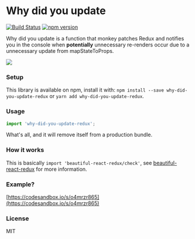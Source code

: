 # Why did you update

[![Build Status](https://travis-ci.org/theKashey/why-did-you-update-redux.svg?branch=master)](https://travis-ci.org/theKashey/why-did-you-update-redux)
[![npm version](https://badge.fury.io/js/why-did-you-update-redux.svg)](https://badge.fury.io/js/why-did-you-update-redux)

Why did you update is a function that monkey patches Redux and notifies you in the console when **potentially** unnecessary re-renders occur
due to a unnecessary update from mapStateToProps.

![](https://i.imgur.com/73vmgG1r.png)

### Setup
This library is available on npm, install it with: `npm install --save why-did-you-update-redux` or `yarn add why-did-you-update-redux`.

### Usage
```js
import 'why-did-you-update-redux';
```
What's all, and it will remove itself from a production bundle.

### How it works

This is basically `import 'beautiful-react-redux/check'`, see 
[beautiful-react-redux](https://github.com/theKashey/beautiful-react-redux) for more information.

### Example?
[https://codesandbox.io/s/o4mrzr865](https://codesandbox.io/s/o4mrzr865)

### License

MIT
